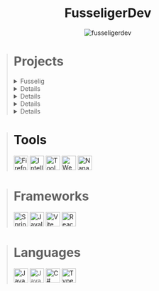 <h1 align="center">FusseligerDev</h1>

<p align="center"><img src="https://komarev.com/ghpvc/?username=fusseligerdev&label=Profile%20views&color=0e75b6&style=flat" alt="fusseligerdev" /></p>

<blockquote>
    <h1>Projects</h1>
    <details>
        <summary>Fusselig</summary>
        <blockquote>
            <img src="https://avatars.githubusercontent.com/u/108151892" width="100"/>
            <br/>
            <p>Organization that is focused on efficiency and performance<p/>
            <a href="https://fusselig.xyz">Website<a/>
            <a href="https://github.com/Fusselig">Github<a/>
        <blockquote/>
    </details>
    <details>
        <summary>FusseligesMinecraft</summary>
        <blockquote>
            <img src="https://avatars.githubusercontent.com/u/141565941" width="100"/>
            <br/>
            <p>Sub organization of Fusselig, for Minecraft specific projects<p/>
            <a href="https://github.com/FusseligesMinecraft">Github<a/>
        <blockquote/>
    </details>
    <details>
        <summary>Evil</summary>
        <blockquote>
            <img src="https://avatars.githubusercontent.com/u/127209427" width="100"/>
            <br/>
            <b>Discontinued since 11.7.2023</b>
            <p>Minecraft bot mainly for kaboom.pw clones<p/>
            <a href="https://github.com/EvilDevelopment">Github<a/>
        <blockquote/>
    </details>
    <details>
        <summary>TLSChat</summary>
        <blockquote>
            <img src="https://avatars.githubusercontent.com/u/145573956" width="100"/>
            <br/>
            <b>Discontinued since 9.1.2024</b>
            <p>Secure, fast and scaleable chat platform<p/>
            <a href="https://tls.chat">Website<a/>
            <a href="https://github.com/TLSChat">Github<a/>
        <blockquote/>
    </details>
    <details>
        <summary>Detailgetreu</summary>
        <blockquote>
            <img src="https://avatars.githubusercontent.com/u/181734048" width="100"/>
            <br/>
            <p>IP lookup service<p/>
            <a href="https://detailgetr.eu">Website<a/>
            <a href="https://github.com/Detailgetreu">Github<a/>
        <blockquote/>
    </details>
</blockquote>

<blockquote>
    <h1>Tools</h1>
    <a href="https://www.mozilla.org/en-US/firefox"><img alt="Firefox" width="32" src="https://github.com/user-attachments/assets/3fc363fe-90bb-4c76-8c15-7825168a7ce0"/></a>
    <a href="https://www.jetbrains.com/idea"><img alt="IntelliJ" width="32" src="https://github.com/user-attachments/assets/6d9fd039-7196-42b5-953f-5cf54e1434ff"/></a>
    <a href="https://www.jetbrains.com/toolbox-app"><img alt="Toolbox" width="32" src="https://github.com/user-attachments/assets/2128f6db-cd56-4ea1-b336-aafac0f91ea1"/></a>
    <a href="https://www.jetbrains.com/webstorm"><img alt="WebStorm" width="32" src="https://github.com/user-attachments/assets/5a93e2a1-a01f-465d-9d89-9852aa47050f"/></a>
    <a href="https://github.com/M2Team/NanaZip"><img alt="NanaZip" width="32" src="https://github.com/user-attachments/assets/bf8f46df-4dfe-4c01-8d92-d45b068b62c3"/></a>
</blockquote>

<blockquote>
    <h1>Frameworks</h1>
    <a href="https://spring.io/projects/spring-boot"><img alt="Springboot" width="32" src="https://github.com/user-attachments/assets/d12afce1-fa2b-46c0-987a-ea396d97a5be"/></a>
    <a href="https://javalin.io"><img alt="Javalin" width="32" src="https://github.com/user-attachments/assets/44d981c8-7a00-45a9-8d19-d3d39dd53cb3"/></a>
    <a href="https://vite.dev"><img alt="Vite" width="32" src="https://github.com/user-attachments/assets/459336c7-71cd-44a5-a100-378cf84f8d54"/></a>
    <a href="https://react.dev"><img alt="React" width="32" src="https://github.com/user-attachments/assets/7406feb0-999b-4c9e-a9c9-c0ca0e302a6a"/></a>
</blockquote>

<blockquote>
    <h1>Languages</h1>
    <a href="https://www.java.com"><img alt="Java" width="32" src="https://github.com/user-attachments/assets/209287b0-461a-42c7-b69f-d050b5529d6f"/></a>
    <img alt="Javascript" width="32" src="https://github.com/user-attachments/assets/53705257-7de0-4873-b765-d6d7181485e2"/>
    <a href="https://learn.microsoft.com/en-us/dotnet/csharp"><img alt="C#" width="32" src="https://github.com/user-attachments/assets/e5f0f6b5-779c-4b17-a837-4778c0bbeb8a"/></a>
    <a href="https://www.typescriptlang.org"><img alt="Typescript" width="32" src="https://github.com/user-attachments/assets/0646586f-9473-4830-a3af-8025d88c3789"/></a>
</blockquote>
